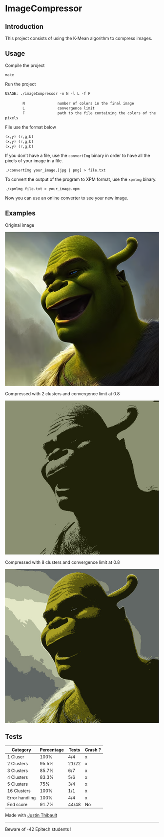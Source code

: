 # ImageCompressor

## Introduction

This project consists of using the K-Mean algorithm to compress images.

## Usage

Compile the project
```
make
```

Run the project
```
USAGE: ./imageCompressor -n N -l L -f F

        N               number of colors in the final image
        L               convergence limit
        F               path to the file containing the colors of the pixels
```

File use the format below
```
(x,y) (r,g,b)
(x,y) (r,g,b)
(x,y) (r,g,b)
```

If you don't have a file, use the `convertImg` binary in order to have all the pixels of your image in a file.
```
./convertImg your_image.[jpg | png] > file.txt
```

To convert the output of the program to XPM format, use the `xpmlmg` binary.
```
./xpmlmg file.txt > your_image.xpm
```

Now you can use an online converter to see your new image.

## Examples

Original image

![alt text][original]

[original]: https://github.com/Eowiin/ImageCompressor/blob/main/.github/images/shrek.png

Compressed with 2 clusters and convergence limit at 0.8

![alt text][clusters2]

[clusters2]: https://github.com/Eowiin/ImageCompressor/blob/main/.github/images/shrek_cluster2.jpg

Compressed with 8 clusters and convergence limit at 0.8

![alt text][clusters8]

[clusters8]: https://github.com/Eowiin/ImageCompressor/blob/main/.github/images/shrek_cluster8.jpg

## Tests

| Category       | Percentage | Tests | Crash ? |
| -------------- | ---------- | ----- | ------- |
| 1 Cluser       | 100%       | 4/4   | x       |
| 2 Clusters     | 95.5%      | 21/22 | x       |
| 3 Clusters     | 85.7%      | 6/7   | x       |
| 4 Clusters     | 83.3%      | 5/6   | x       |
| 5 Clusters     | 75%        | 3/4   | x       |
| 16 Clusters    | 100%       | 1/1   | x       |
| Error handling | 100%       | 4/4   | x       |
| End score      | 91.7%      | 44/48 | No      |

Made with [Justin Thibault](https://github.com/jThiba)

___

Beware of -42 Epitech students !

